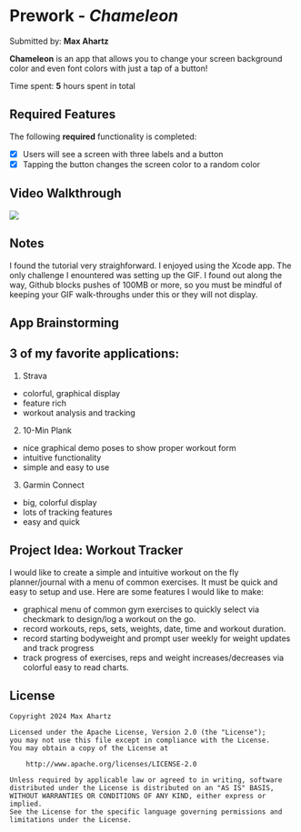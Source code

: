 
# Prework - *Chameleon*

Submitted by: **Max Ahartz**

**Chameleon** is an app that allows you to change your screen background color and even font colors with just a tap of a button!

Time spent: **5** hours spent in total

## Required Features

The following **required** functionality is completed:

- [x] Users will see a screen with three labels and a button
- [x] Tapping the button changes the screen color to a random color
 
## Video Walkthrough

![](https://i.imgur.com/6TO2hYB.gif)


## Notes

I found the tutorial very straighforward. I enjoyed using the Xcode app. The only challenge I enountered was setting up the GIF.  I found out along the way, Github blocks pushes of 100MB or more, so you must be mindful of keeping your GIF walk-throughs under this or they will not display.

## App Brainstorming
 
## 3 of my favorite applications:

1. Strava
- colorful, graphical display
- feature rich
- workout analysis and tracking

2. 10-Min Plank
- nice graphical demo poses to show proper workout form
- intuitive functionality
- simple and easy to use

3. Garmin Connect
- big, colorful display
- lots of tracking features
- easy and quick  

## Project Idea: Workout Tracker
I would like to create a simple and intuitive workout on the fly planner/journal with a menu of common exercises. It must be quick and easy to setup and use. Here are some features I would like to make:

- graphical menu of common gym exercises to quickly select via checkmark to design/log a workout on the go.
- record workouts, reps, sets, weights, date, time and workout duration.
- record starting bodyweight and prompt user weekly for weight updates and track progress
- track progress of exercises, reps and weight increases/decreases via colorful easy to read charts.


## License

    Copyright 2024 Max Ahartz

    Licensed under the Apache License, Version 2.0 (the "License");
    you may not use this file except in compliance with the License.
    You may obtain a copy of the License at

        http://www.apache.org/licenses/LICENSE-2.0

    Unless required by applicable law or agreed to in writing, software
    distributed under the License is distributed on an "AS IS" BASIS,
    WITHOUT WARRANTIES OR CONDITIONS OF ANY KIND, either express or implied.
    See the License for the specific language governing permissions and
    limitations under the License.

  
